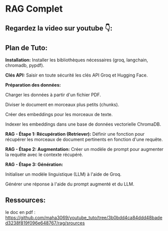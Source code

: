 # RAG Complet

## Regardez la video sur youtube 👇:
## Plan de Tuto:
**Installation:** Installer les bibliothèques nécessaires (groq, langchain, chromadb, pypdf).

**Clés API:** Saisir en toute sécurité les clés API Groq et Hugging Face.

**Préparation des données:**

Charger les données à partir d'un fichier PDF.

Diviser le document en morceaux plus petits (chunks).

Créer des embeddings pour les morceaux de texte.

Indexer les embeddings dans une base de données vectorielle ChromaDB.

**RAG - Étape 1: Récupération (Retriever):** Définir une fonction pour récupérer les morceaux de document pertinents en fonction d'une requête.

**RAG - Étape 2: Augmentation:** Créer un modèle de prompt pour augmenter la requête avec le contexte récupéré.

**RAG - Étape 3: Génération:**

Initialiser un modèle linguistique (LLM) à l'aide de Groq.

Générer une réponse à l'aide du prompt augmenté et du LLM.
## Ressources:
le doc en pdf : https://github.com/maha3069/youtube_tuto/tree/3b0bdd4ca84ddd48baded3238f819f096e648767/rag/srources
